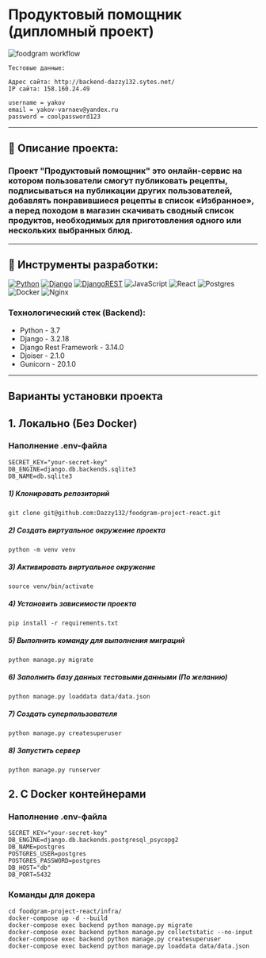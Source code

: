 # Продуктовый помощник (дипломный проект)

![foodgram workflow](https://github.com/dazzy132/foodgram-project-react/actions/workflows/main.yml/badge.svg)

```
Тестовые данные:

Адрес сайта: http://backend-dazzy132.sytes.net/
IP сайта: 158.160.24.49 

username = yakov
email = yakov-varnaev@yandex.ru
password = coolpassword123
```
--------------------------------------------------------

## 📄 Описание проекта:

### Проект "Продуктовый помощник" это онлайн-сервис на котором пользователи смогут публиковать рецепты, подписываться на публикации других пользователей, добавлять понравившиеся рецепты в список «Избранное», а перед походом в магазин скачивать сводный список продуктов, необходимых для приготовления одного или нескольких выбранных блюд.

--------------------------------------------------------


## 🔧 Инструменты разработки:


[![Python](https://img.shields.io/badge/python-3670A0?style=for-the-badge&logo=python&logoColor=ffdd54)](https://www.python.org)
[![Django](https://img.shields.io/badge/django-%23092E20.svg?style=for-the-badge&logo=django&logoColor=white)](https://www.djangoproject.com)
[![DjangoREST](https://img.shields.io/badge/DJANGO-REST-ff1709?style=for-the-badge&logo=django&logoColor=white&color=ff1709&labelColor=gray)](https://www.django-rest-framework.org)
![JavaScript](https://img.shields.io/badge/javascript-%23323330.svg?style=for-the-badge&logo=javascript&logoColor=%23F7DF1E)
![React](https://img.shields.io/badge/react-%2320232a.svg?style=for-the-badge&logo=react&logoColor=%2361DAFB)
![Postgres](https://img.shields.io/badge/postgres-%23316192.svg?style=for-the-badge&logo=postgresql&logoColor=white)
![Docker](https://img.shields.io/badge/docker-%230db7ed.svg?style=for-the-badge&logo=docker&logoColor=white)
![Nginx](https://img.shields.io/badge/nginx-%23009639.svg?style=for-the-badge&logo=nginx&logoColor=white)


### Технологический стек (Backend):
- Python - 3.7
- Django - 3.2.18
- Django Rest Framework - 3.14.0
- Djoiser - 2.1.0
- Gunicorn - 20.1.0


-----------------------------------------------------------

## Варианты установки проекта

## 1. Локально (Без Docker)

### Наполнение .env-файла

```dotenv
SECRET_KEY="your-secret-key"
DB_ENGINE=django.db.backends.sqlite3
DB_NAME=db.sqlite3
```

##### 1) Клонировать репозиторий

```
git clone git@github.com:Dazzy132/foodgram-project-react.git
```

##### 2) Создать виртуальное окружение проекта

```
python -m venv venv
```

##### 3) Активировать виртуальное окружение

```
source venv/bin/activate
```

##### 4) Установить зависимости проекта

```
pip install -r requirements.txt
```

##### 5) Выполнить команду для выполнения миграций
```
python manage.py migrate
```

##### 6) Заполнить базу данных тестовыми данными (По желанию)
```
python manage.py loaddata data/data.json
```

##### 7) Создать суперпользователя
```
python manage.py createsuperuser
```

##### 8) Запустить сервер
```
python manage.py runserver
```

## 2. С Docker контейнерами

### Наполнение .env-файла
```dotenv
SECRET_KEY="your-secret-key"
DB_ENGINE=django.db.backends.postgresql_psycopg2
DB_NAME=postgres
POSTGRES_USER=postgres
POSTGRES_PASSWORD=postgres
DB_HOST="db"
DB_PORT=5432
```

### Команды для докера

```shell
cd foodgram-project-react/infra/
docker-compose up -d --build
docker-compose exec backend python manage.py migrate
docker-compose exec backend python manage.py collectstatic --no-input
docker-compose exec backend python manage.py createsuperuser
docker-compose exec backend python manage.py loaddata data/data.json
```